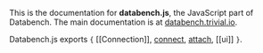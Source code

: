 This is the documentation for **databench.js**, the JavaScript part of Databench.
The main documentation is at [databench.trivial.io](http://databench.trivial.io).


Databench.js exports `{` [[Connection]], [connect](globals.html#connect),
[attach](globals.html#attach), [[ui]] `}`.

